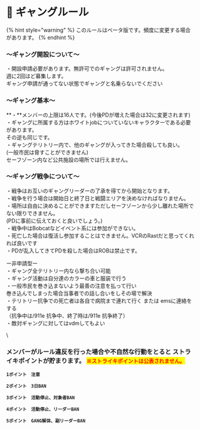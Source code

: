 # 📗 ギャングルール

{% hint style="warning" %}
このルールはベータ版です。頻度に変更する場合があります。
{% endhint %}

### **～ギャング開設について～**

・開設申請必要があります。無許可でのギャングは許可されません。\
週に2回ほど募集します。\
ギャング申請が通ってない状態でギャングと名乗らないでください

### **～ギャング基本～**

**・**メンバーの上限は16人です。(今後PDが増えた場合は32に変更されます)\
・ギャングに所属する方はホワイトjobについていないキャラクターである必要があります。\
その逆も同じです。\
・ギャングテリトリー内で、他のギャングが入ってきた場合殺しても良い。\
(一般市民は脅すことができません)\
セーフゾーン内など公共施設の場所では行えません。

### **～ギャング戦争について～**

・戦争はお互いのギャングリーダーの了承を得てから開始となります。\
・戦争を行う場合は開始日と終了日と戦闘エリアを決めなければなりません。\
・場所は自由に決めることができますただしセーフゾーンから少し離れた場所でない限りできません。\
(PDに事前に伝えておくと良いでしょう。)\
・戦争中はBobcatなどイベント系には参加ができない。\
・死亡した場合は復活し参加することはできません。VCRのRastだと思ってくれれば良いです\
・PDが乱入してきてPDを殺した場合はROBは禁止です。



ー非申請型ー \
・ギャング全テリトリー内なら撃ち合い可能 \
・ギャング活動は自分達のカラーの車と服装で行う\
&#x20;・一般市民を巻き込まないよう最善の注意を払って行い \
巻き込んでしまった場合当事者での話し合いをしその場で解決 \
・テリトリー抗争での死亡者は各自で病院まで連れて行く または emsに連絡をする\
（抗争中は/911e 抗争中、終了時は/911e 抗争終了） \
・敵対ギャングに対してはvdmしてもよい

\


### メンバーがルール違反を行った場合や不自然な行動をとると ストライキポイントが貯まります。 <mark style="color:red;">`※ストライキポイントは公表されません。`</mark>

**`1ポイント　注意`**

**`2ポイント　3日BAN`**

**`3ポイント　活動停止、対象者BAN`**

**`4ポイント　活動停止、リーダーBAN`**

**`5ポイント　GANG解体、副リーダーBAN`**
